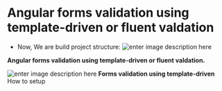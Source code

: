 # Angular forms validation using template-driven  or fluent valdation
-   Now, We are build project structure:
![enter image description here](https://lh3.googleusercontent.com/a56EloDrHW-r8HKYIAO92m2HM1yCSroeODPCtthKLaQLEdZKejAIOv3sw5W-pVJaSX1l3oV1aAFRDTnsFLz83eGBtt7DneODKFP04hMTOuhblH6BB2_qdH9oMRiSsgrVhc4GKQfh7DE4USjMQIPlDR6xhIFca8oE93os107X5g6IFufsIHP-Jtt8T1jDu9m-wEaDZu14dQ4R_SrN5rM9h3p82pSm9gJncEQ3gS4hoY6XKEXKW8x7NcGIE6QHTjHg1FMgY-zl9zja3qFStRnKqIG5jXhMBx9zh81ZERcDLJtW0PM-OSeaodDz4FadCmWQCIZCJyvx6X0xtDZ_CYhEeDRbhU39a44xyYbMV1k0k3uzC6AliSfQ81AI_9GKNxRCydSTqjy5tkOv-ZjNezqHqDULmsZZMd9r1glsRULjw-2RjrgufGy4hdDLuQmx9ebIicWZDVFI6F5e044K9QZjd4TTrLnp0pL1lAJn4EhZCPDWoEqAX0OkZy__qnFHfzppOQZ9cHd61_UKwiPNv4LpK6joMH5KmQGZbOPr6mb0wDJn1Wl9j1dpknj2rIo8-FLcFr0G-e-chCowl9YtBGKKTQT6ZQoAA5jA9aSTBYLryP59UOqVzgZ98PTrEQaf1X20IRZr8ehBY3e19G3Ee_Ka_62IRGxVG-I-j3D__PgRLoZIG9MaWS_lIXymxl5h5E7vGMEsTPwLC0TS6Uavn7oQuWNMp4yzIXE2lwJYAOS3TXGXSj6v_xjBPuThMy2_wg=w220-h384-no?authuser=0)


**Angular forms validation using template-driven or fluent valdation.**

![enter image description here](https://lh3.googleusercontent.com/dKq3xBO8EBliu7uIVTg2uLJGF2e5Lg-vCmXh89i71xSA7B4R_YMt974pIzGurG4OcBfjfYQei-s5xNiVmwXDt8VIBe7NASK382XckTL6nArml7gEPcAUoA0peww40-WgZWHB_HZGqU8bW8fA5QIrxIjI2caU5RXbxNoQ2zvdWLBeRh1j1NMHNz_gWa2bRdS_sl833QpizrqDcnEvY49zaNiC7Owa19l33YvBW8E0h_sVd9FgOIO7lEr1R4-6lDSSNZOjEEgPZFpWIsZwr8khF44cR-4stEbdEpc4T6G1Hg8ie-oCKk_Yz2NY2aN93U9zxAprnvbyGV6MXjJgq6H5RHvi1nVcKI0uaEkxlx79Rbz9yZfevgenosDhPv2GdiTXfBuP5XR80GojVVkMWj0UC8TwYuait1MXf0Xw7WZwPxhTQXTP8KoEVDhC7_GS4xXHCkhOxUa8o1KxN4w9P4v_wRuhHwIvKPoeZzF65RBODT7Lr0rF5B4QlXeXk1__pzyt37EKxhsKOYZHg17uZIrfK5faCMFlB25gp-FdbkUMMbtURWTlZiHxqZcDJuMPC234D0dXxWPR1u4FjXZF7blswgrj-UDIvov1Sr9B0H8jYxL1pVYRKbIH-o2ZUXaFbj0Y94ZeBDPHKk2DKzyqAF9EFVqyIxY5wfFI36sTqTXjlLVuNDamyIoxhJn6rGdx53blyAF_00qhda5vqpthQD_cyiC-RLbGG_4Isty6zxG6sji70mdwex9tIWIFUggMqw=w832-h384-no?authuser=0)
**Forms validation using template-driven** 
How to setup
